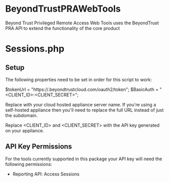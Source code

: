 # BeyondTrustPRAWebTools
Beyond Trust Privileged Remote Access Web Tools uses the BeyondTrust PRA API to extend the functionality of the core product

# Sessions.php

## Setup

The following properties need to be set in order for this script to work:

$tokenUrl = "https://<SERVER>.beyondtrustcloud.com/oauth2/token";
$BasicAuth = "<CLIENT_ID>:<CLIENT_SECRET>";

Replace <SERVER> with your cloud hosted appliance server name. If you're using a self-hosted appliance then you'll need to replace the full URL instead of just the subdomain.

Replace <CLIENT_ID> and <CLIENT_SECRET> with the API key generated on your appliance.

## API Key Permissions

For the tools currently supported in this package your API key will need the following permissions:
  * Reporting API: Access Sessions
